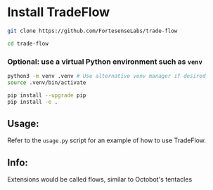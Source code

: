 # Install TradeFlow

```bash
git clone https://github.com/FortesenseLabs/trade-flow

cd trade-flow
```

### Optional: use a virtual Python environment such as `venv`

```bash
python3 -m venv .venv # Use alternative venv manager if desired
source .venv/bin/activate
```

```bash
pip install --upgrade pip
pip install -e .
```

## Usage:

Refer to the `usage.py` script for an example of how to use TradeFlow.

## Info:

Extensions would be called flows, similar to Octobot's tentacles
